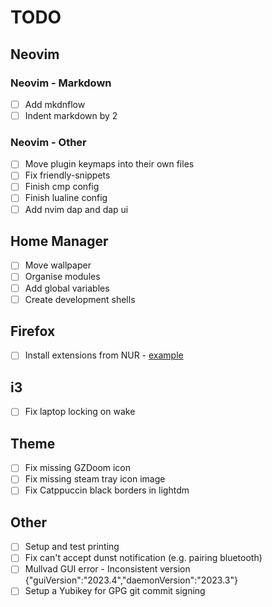 # TODO

## Neovim

### Neovim - Markdown

- [ ] Add mkdnflow
- [ ] Indent markdown by 2

### Neovim - Other

- [ ] Move plugin keymaps into their own files
- [ ] Fix friendly-snippets
- [ ] Finish cmp config
- [ ] Finish lualine config
- [ ] Add nvim dap and dap ui

## Home Manager

- [ ] Move wallpaper
- [ ] Organise modules
- [ ] Add global variables
- [ ] Create development shells

## Firefox

- [ ] Install extensions from NUR - [example](https://github.com/rhoriguchi/nixos-setup/tree/master)

## i3

- [ ] Fix laptop locking on wake

## Theme

- [ ] Fix missing GZDoom icon
- [ ] Fix missing steam tray icon image
- [ ] Fix Catppuccin black borders in lightdm

## Other

- [ ] Setup and test printing
- [ ] Fix can't accept dunst notification (e.g. pairing bluetooth)
- [ ] Mullvad GUI error - Inconsistent version {"guiVersion":"2023.4","daemonVersion":"2023.3"}
- [ ] Setup a Yubikey for GPG git commit signing
